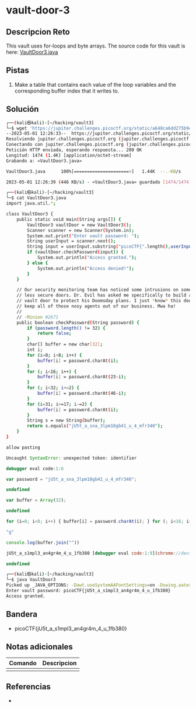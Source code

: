 # vault-door-3

## Descripcion Reto
This vault uses for-loops and byte arrays. The source code for this vault is here: [VaultDoor3.java](https://jupiter.challenges.picoctf.org/static/a648ca6dd275b9454c5d0de6d0f6efd3/VaultDoor3.java)

## Pistas
1. Make a table that contains each value of the loop variables and the corresponding buffer index that it writes to.

## Solución
```bash
┌──(kali㉿kali)-[~/hacking/vault3]
└─$ wget 'https://jupiter.challenges.picoctf.org/static/a648ca6dd275b9454c5d0de6d0f6efd3/VaultDoor3.java'
--2023-05-01 12:26:33--  https://jupiter.challenges.picoctf.org/static/a648ca6dd275b9454c5d0de6d0f6efd3/VaultDoor3.java
Resolviendo jupiter.challenges.picoctf.org (jupiter.challenges.picoctf.org)... 3.131.60.8
Conectando con jupiter.challenges.picoctf.org (jupiter.challenges.picoctf.org)[3.131.60.8]:443... conectado.
Petición HTTP enviada, esperando respuesta... 200 OK
Longitud: 1474 (1.4K) [application/octet-stream]
Grabando a: «VaultDoor3.java»

VaultDoor3.java      100%[=====================>]   1.44K  --.-KB/s    en 0.003s  

2023-05-01 12:26:39 (446 KB/s) - «VaultDoor3.java» guardado [1474/1474]

┌──(kali㉿kali)-[~/hacking/vault3]
└─$ cat VaultDoor3.java 
import java.util.*;

class VaultDoor3 {
    public static void main(String args[]) {
        VaultDoor3 vaultDoor = new VaultDoor3();
        Scanner scanner = new Scanner(System.in);
        System.out.print("Enter vault password: ");
        String userInput = scanner.next();
        String input = userInput.substring("picoCTF{".length(),userInput.length()-1);
        if (vaultDoor.checkPassword(input)) {
            System.out.println("Access granted.");
        } else {
            System.out.println("Access denied!");
        }
    }

    // Our security monitoring team has noticed some intrusions on some of the
    // less secure doors. Dr. Evil has asked me specifically to build a stronger
    // vault door to protect his Doomsday plans. I just *know* this door will
    // keep all of those nosy agents out of our business. Mwa ha!
    //
    // -Minion #2671
    public boolean checkPassword(String password) {
        if (password.length() != 32) {
            return false;
        }
        char[] buffer = new char[32];
        int i;
        for (i=0; i<8; i++) {
            buffer[i] = password.charAt(i);
        }
        for (; i<16; i++) {
            buffer[i] = password.charAt(23-i);
        }
        for (; i<32; i+=2) {
            buffer[i] = password.charAt(46-i);
        }
        for (i=31; i>=17; i-=2) {
            buffer[i] = password.charAt(i);
        }
        String s = new String(buffer);
        return s.equals("jU5t_a_sna_3lpm18gb41_u_4_mfr340");
    }
}
```

```js
allow pasting  

Uncaught SyntaxError: unexpected token: identifier

debugger eval code:1:6  

var password = "jU5t_a_sna_3lpm18gb41_u_4_mfr340";  

undefined  

var buffer = Array(32);  

undefined  

for (i=0; i<8; i++) { buffer[i] = password.charAt(i); } for (; i<16; i++) { buffer[i] = password.charAt(23-i);…  

"g"  

console.log(buffer.join(""))  

jU5t_a_s1mpl3_an4gr4m_4_u_1fb380 [debugger eval code:1:9](chrome://devtools/content/webconsole/debugger eval code "Ver código en depurador → debugger eval code:1:9")  

undefined
```

```bash
┌──(kali㉿kali)-[~/hacking/vault3]
└─$ java VaultDoor3
Picked up _JAVA_OPTIONS: -Dawt.useSystemAAFontSettings=on -Dswing.aatext=true
Enter vault password: picoCTF{jU5t_a_s1mpl3_an4gr4m_4_u_1fb380}
Access granted.
```

## Bandera
* picoCTF{jU5t_a_s1mpl3_an4gr4m_4_u_1fb380}

## Notas adicionales
| Comando | Descripcion |
|---------|-------------|
|  |  |

## Referencias
- []()